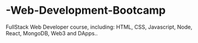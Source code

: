 # -Web-Development-Bootcamp
FullStack Web Developer course, including: HTML, CSS, Javascript, Node, React, MongoDB, Web3 and DApps..

